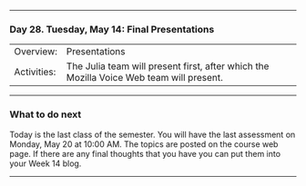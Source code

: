 --------------------------------------------------------------------------------

### Day 28. Tuesday, May 14:  Final Presentations

|              |        |
|:---|:----|
|Overview:     |  Presentations  |
|Activities:   | The Julia team will present first, after which the Mozilla Voice Web team will present. |


--------------------------------------------------------------------------------

### What to do next
Today is the last class of the semester. You will have the last assessment on Monday, May 20 at 10:00 AM.
The topics are posted on the course web page.
If there are any final thoughts that
you have you can put them into your Week 14 blog.





--------------------------------------------------------------------------------
